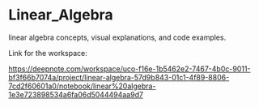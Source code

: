 # Linear_Algebra

linear algebra concepts, visual explanations, and code examples.

Link for the workspace:

https://deepnote.com/workspace/uco-f16e-1b5462e2-7467-4b0c-9011-bf3f66b7074a/project/linear-algebra-57d9b843-01c1-4f89-8806-7cd2f60601a0/notebook/linear%20algebra-1e3e723898534a6fa06d5044494aa9d7

